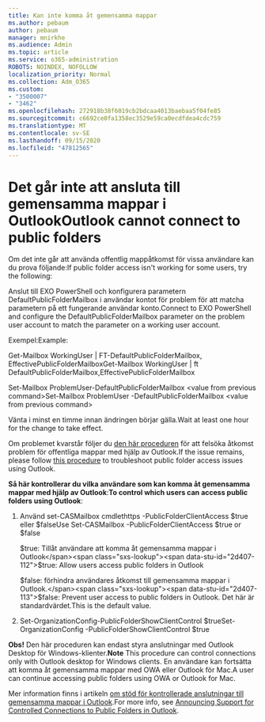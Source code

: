 ```yaml
---
title: Kan inte komma åt gemensamma mappar
ms.author: pebaum
author: pebaum
manager: mnirkhe
ms.audience: Admin
ms.topic: article
ms.service: o365-administration
ROBOTS: NOINDEX, NOFOLLOW
localization_priority: Normal
ms.collection: Adm_O365
ms.custom:
- "3500007"
- "3462"
ms.openlocfilehash: 272918b38f6019cb2bdcaa4013baebaa5f04fe85
ms.sourcegitcommit: c6692ce0fa1358ec3529e59ca0ecdfdea4cdc759
ms.translationtype: MT
ms.contentlocale: sv-SE
ms.lasthandoff: 09/15/2020
ms.locfileid: "47812565"
---
```

# <a name="outlook-cannot-connect-to-public-folders"></a><span data-ttu-id="2d407-102">Det går inte att ansluta till gemensamma mappar i Outlook</span><span class="sxs-lookup"><span data-stu-id="2d407-102">Outlook cannot connect to public folders</span></span>

<span data-ttu-id="2d407-103">Om det inte går att använda offentlig mappåtkomst för vissa användare kan du prova följande:</span><span class="sxs-lookup"><span data-stu-id="2d407-103">If public folder access isn't working for some users, try the following:</span></span>

<span data-ttu-id="2d407-104">Anslut till EXO PowerShell och konfigurera parametern DefaultPublicFolderMailbox i användar kontot för problem för att matcha parametern på ett fungerande användar konto.</span><span class="sxs-lookup"><span data-stu-id="2d407-104">Connect to EXO PowerShell and configure the DefaultPublicFolderMailbox parameter on the problem user account to match the parameter on a working user account.</span></span>

<span data-ttu-id="2d407-105">Exempel:</span><span class="sxs-lookup"><span data-stu-id="2d407-105">Example:</span></span>

<span data-ttu-id="2d407-106">Get-Mailbox WorkingUser | FT-DefaultPublicFolderMailbox, EffectivePublicFolderMailbox</span><span class="sxs-lookup"><span data-stu-id="2d407-106">Get-Mailbox WorkingUser | ft DefaultPublicFolderMailbox,EffectivePublicFolderMailbox</span></span>

<span data-ttu-id="2d407-107">Set-Mailbox ProblemUser-DefaultPublicFolderMailbox \<value from previous command></span><span class="sxs-lookup"><span data-stu-id="2d407-107">Set-Mailbox ProblemUser -DefaultPublicFolderMailbox \<value from previous command></span></span>

<span data-ttu-id="2d407-108">Vänta i minst en timme innan ändringen börjar gälla.</span><span class="sxs-lookup"><span data-stu-id="2d407-108">Wait at least one hour for the change to take effect.</span></span>

<span data-ttu-id="2d407-109">Om problemet kvarstår följer du [den här proceduren](https://aka.ms/pfcte) för att felsöka åtkomst problem för offentliga mappar med hjälp av Outlook.</span><span class="sxs-lookup"><span data-stu-id="2d407-109">If the issue remains, please follow [this procedure](https://aka.ms/pfcte) to troubleshoot public folder access issues using Outlook.</span></span>
 
<span data-ttu-id="2d407-110">**Så här kontrollerar du vilka användare som kan komma åt gemensamma mappar med hjälp av Outlook**:</span><span class="sxs-lookup"><span data-stu-id="2d407-110">**To control which users can access public folders using Outlook**:</span></span>

1.  <span data-ttu-id="2d407-111">Använd set-CASMailbox cmdlethttps <mailboxname> -PublicFolderClientAccess $true eller $false</span><span class="sxs-lookup"><span data-stu-id="2d407-111">Use Set-CASMailbox <mailboxname> -PublicFolderClientAccess $true or $false</span></span>  
      
    <span data-ttu-id="2d407-112">$true: Tillåt användare att komma åt gemensamma mappar i Outlook</span><span class="sxs-lookup"><span data-stu-id="2d407-112">$true: Allow users access public folders in Outlook</span></span>  
      
    <span data-ttu-id="2d407-113">$false: förhindra användares åtkomst till gemensamma mappar i Outlook.</span><span class="sxs-lookup"><span data-stu-id="2d407-113">$false: Prevent user access to public folders in Outlook.</span></span> <span data-ttu-id="2d407-114">Det här är standardvärdet.</span><span class="sxs-lookup"><span data-stu-id="2d407-114">This is the default value.</span></span>  
        
2.  <span data-ttu-id="2d407-115">Set-OrganizationConfig-PublicFolderShowClientControl $true</span><span class="sxs-lookup"><span data-stu-id="2d407-115">Set-OrganizationConfig -PublicFolderShowClientControl $true</span></span>   
      
<span data-ttu-id="2d407-116">**Obs!** Den här proceduren kan endast styra anslutningar med Outlook Desktop för Windows-klienter.</span><span class="sxs-lookup"><span data-stu-id="2d407-116">**Note** This procedure can control connections only with Outlook desktop for Windows clients.</span></span> <span data-ttu-id="2d407-117">En användare kan fortsätta att komma åt gemensamma mappar med OWA eller Outlook för Mac.</span><span class="sxs-lookup"><span data-stu-id="2d407-117">A user can continue accessing public folders using OWA or Outlook for Mac.</span></span>
 
<span data-ttu-id="2d407-118">Mer information finns i artikeln [om stöd för kontrollerade anslutningar till gemensamma mappar i Outlook](https://aka.ms/controlpf).</span><span class="sxs-lookup"><span data-stu-id="2d407-118">For more info, see [Announcing Support for Controlled Connections to Public Folders in Outlook](https://aka.ms/controlpf).</span></span>